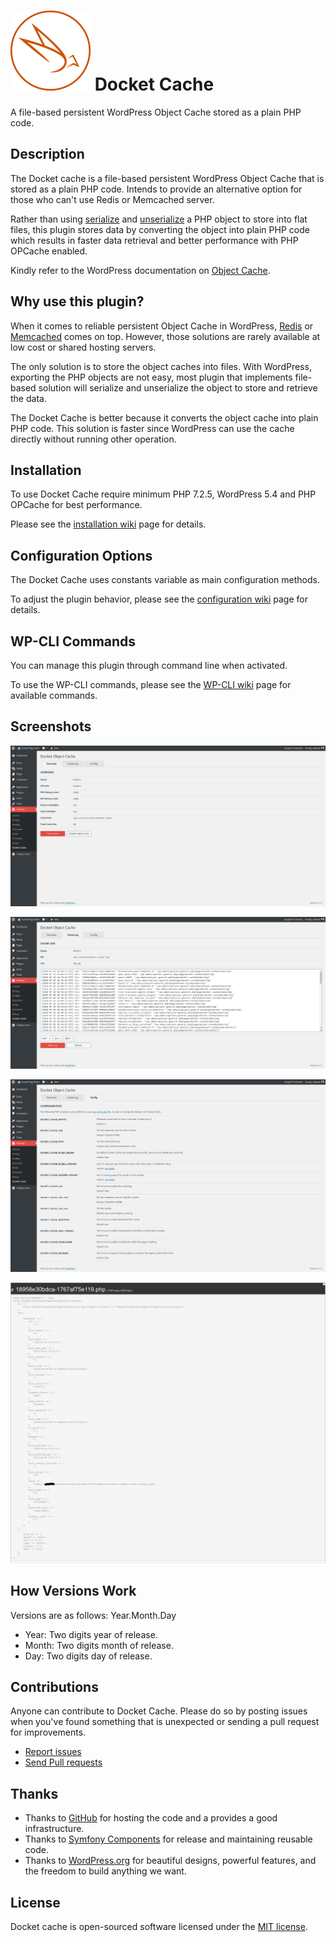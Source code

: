 
# ![Docket Cache](./.wordpress.org/icon-128x128.png) Docket Cache

A file-based persistent WordPress Object Cache stored as a plain PHP code.
  
## Description

The Docket cache is a file-based persistent WordPress Object Cache that is stored as a plain PHP code. Intends to provide an alternative option for those who can't use Redis or Memcached server.

Rather than using [serialize](https://www.php.net/manual/en/function.serialize.php) and [unserialize](https://www.php.net/manual/en/function.unserialize.php) a PHP object to store into flat files, this plugin stores data by converting the object into plain PHP code which results in faster data retrieval and better performance with PHP OPCache enabled.

Kindly refer to the WordPress documentation on [Object Cache](https://make.wordpress.org/hosting/handbook/handbook/performance/#object-cache).

## Why use this plugin?
When it comes to reliable persistent Object Cache in WordPress, [Redis](https://redis.io/) or [Memcached](https://memcached.org/) comes on top. However, those solutions are rarely available at low cost or shared hosting servers.

The only solution is to store the object caches into files. With WordPress, exporting the PHP objects are not easy, most plugin that implements file-based solution will serialize and unserialize the object to store and retrieve the data.

The Docket Cache is better because it converts the object cache into plain PHP code. This solution is faster since WordPress can use the cache directly without running other operation.

## Installation

To use Docket Cache require minimum PHP 7.2.5, WordPress 5.4 and PHP OPCache for best performance.

Please see the [installation wiki](https://github.com/nawawi/docket-cache/wiki/Installation) page for details.

## Configuration Options

The Docket Cache uses constants variable as main configuration methods.

To adjust the plugin behavior, please see the [configuration wiki](https://github.com/nawawi/docket-cache/wiki/Constants) page for details.


## WP-CLI Commands

You can manage this plugin through command line when activated.

To use the WP-CLI commands, please see the [WP-CLI wiki](https://github.com/nawawi/docket-cache/wiki/WP-CLI) page for available commands.

## Screenshots
![Overview](./.wordpress.org/screenshot-1.png)

![Cache Log](./.wordpress.org/screenshot-2.png)

![Configuration Options](./.wordpress.org/screenshot-3.png)

![Cache File](./.wordpress.org/screenshot-4.png)

## How Versions Work

Versions are as follows: Year.Month.Day

* Year: Two digits year of release.
* Month: Two digits month of release.
* Day: Two digits day of release.


## Contributions

Anyone can contribute to Docket Cache. Please do so by posting issues when you've found something that is unexpected or sending a pull request for improvements.

- [Report issues](https://github.com/nawawi/docket-cache/issues)
- [Send Pull requests](https://github.com/nawawi/docket-cache/pulls)

## Thanks

- Thanks to [GitHub](https://github.com) for hosting the code and a provides a good infrastructure.
- Thanks to [Symfony Components](https://github.com/symfony) for release and maintaining reusable code.
- Thanks to [WordPress.org](https://wordpres.org) for beautiful designs, powerful features, and the freedom to build anything we want.

## License

Docket cache is open-sourced software licensed under the [MIT license](https://github.com/nawawi/docket-cache/blob/master/LICENSE.txt).
